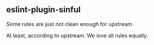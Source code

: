 ## eslint-plugin-sinful

Some rules are just not clean enough for upstream.

At least, according to upstream. We love all rules equally.
